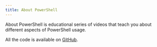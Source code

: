 ```yaml
---
title: About PowerShell
---
```


About PowerShell is educational series of videos that teach you about different aspects of PowerShell usage.

All the code is available on [GitHub](https://github.com/thekamilpro/About-PowerShell).
